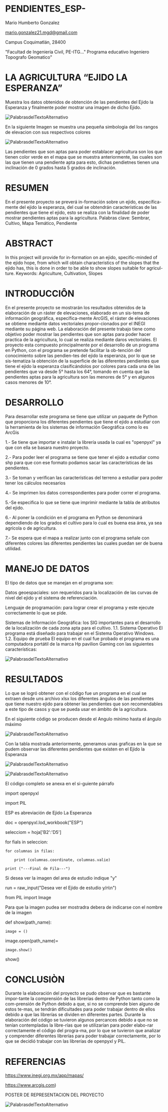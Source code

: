 # PENDIENTES_ESP-

Mario Humberto Gonzalez 

mario.gonzalez21.mgd@gmail.com

Campus Coquimatlán, 28400

"Facultad de Ingeniería Civil, PE-ITG..." Programa educativo Ingeniero Topografo Geomatico"

#	LA AGRICULTURA “EJIDO LA ESPERANZA”

Muestra los datos obtenidos de obtención de las pendientes del Ejido la Esperanza y finalmente poder mostrar una imagen de dicho Ejido.

![PalabrasdelTextoAlternativo](https://github.com/Mario91210/PENDIENTES_ESP-/blob/master/IMAGENES/mapa.png)


En la siguiente Imagen se muestra una pequeña simbologia del los rangos de elevacion con sus respectivos colores

![PalabrasdelTextoAlternativo](https://github.com/Mario91210/PENDIENTES_ESP-/blob/master/IMAGENES/100824229_254689352259777_1170690346951114752_n.png)

Las pendientes que son aptas para poder establacer agricultura son los que tienen color verde en el mapa que se muestra anteriormente, las cuales son las que tienen una pendiente apta para esto, dichas pendietnes tienen una inclinación de 0 grados hasta 5 grados de inclinación.

# RESUMEN
En el presente proyecto se preverá in-formación sobre un ejido, específica-mente del ejido la esperanza, del cual se obtendrán características de las pendientes que tiene el ejido, esto se realiza con la finalidad de poder mostrar pendientes aptas para la agricultura.
Palabras clave: Sembrar, Cultivo, Mapa Temático, Pendiente

# ABSTRACT 
In this project will provide for in-formation on an ejido, specific-minded of the ejido hope, from which will obtain characteristics of the slopes that the ejido has, this is done in order to be able to show slopes suitable for agricul-ture.
Keywords: Agriculture, Cultivation, Slopes

# INTRODUCCIÔN 
En el presente proyecto se mostrarán los resultados obtenidos de la elaboración de un ráster de elevaciones, elaborado en un sis-tema de información geográfica, específica-mente ArcGIS, el ráster de elevaciones se obtiene mediante datos vectoriales propor-cionados por el INEGI mediante su página web.
La elaboración del presente trabajo tiene como objetivo poder mostrar las pendientes que son aptas para poder hacer practica de la agricultura, lo cual se realiza mediante daros vectoriales.
El proyecto esta compuesto principalmente por el desarrollo de un programa en Python, con el programa se pretende facilitar la ob-tención del conocimiento sobre las pendien-tes del ejido la esperanza, por lo que se sis-tematiza la obtención de la superficie de las diferentes pendientes que tiene el ejido la esperanza clasificándolos por colores para cada una de las pendientes que va desde 5° hasta los 64°, tomando en cuenta que las pendientes aptas para la agricultura son las menores de 5° y en algunos casos menores de 10°.

# DESARROLLO
Para desarrollar este programa se tiene que utilizar un paquete de Python que proporciona los diferentes pendientes que tiene el ejido a estudiar con la herramienta de los sistemas de información Geográfica como lo es ArcGis

1.- Se tiene que importar e instalar la librería usada la cual es "openpyxl" ya que con ella se basara nuestro proyecto.

2.- Para poder leer el programa se tiene que tener el ejido a estudiar como shp para que con ese formato podamos sacar las características de las pendientes.

3.- Se toman y verifican las características del terreno a estudiar para poder tener los cálculos necesarios

4.- Se imprimen los datos correspondientes para poder correr el programa.

5.-Se especifica lo que se tiene que imprimir mediante la tabla de atributos del ejido.

6.- Al poner la condición en el programa en Python se denominará dependiendo de los grados el cultivo para lo cual es buena esa área, ya sea agrícola o de agricultura.

7.- Se espera que el mapa a realizar junto con el programa señale con diferentes colores las diferentes pendientes las cuales puedan ser de buena utilidad.

# MANEJO DE DATOS
El tipo de datos que se manejan en el programa son:

Datos geoespaciales: son requeridos para la localización de las curvas de nivel del ejido y el sistema de referenciación.

Lenguaje de programación: para lograr crear el programa y este ejecute correctamente lo que se pide.

Sistemas de Información Geográfica: los SIG importantes para el desarrollo de la localización de cada zona apta para el cultivo.
1.1. Sistema Operativo El programa está diseñado para trabajar en el Sistema Operativo Windows.
1.2. Equipo de prueba El equipo en el cual fue probado el programa es una computadora portátil de la marca Hp pavilion Gaming con las siguientes características:

![PalabrasdelTextoAlternativo](https://github.com/Mario91210/PENDIENTES_ESP-/blob/master/IMAGENES/Manejo1.png)

# RESULTADOS
Lo que se logró obtener con el código fue un programa en el cual se extraen desde uns archivo xlsx los diferentes ángulos de las pendientes que tiene nuestro ejido para obtener las pendientes que son recomendables a este tipo de casos y que se pueda usar en ámbito de la agricultura.

En el siguiente código se producen desde el Angulo mínimo hasta el ángulo máximo

![PalabrasdelTextoAlternativo](https://github.com/Mario91210/PENDIENTES_ESP-/blob/master/IMAGENES/RESULTADOS.png)

Con la tabla mostrada anteriormente, generamos unas graficas en la que se pudem observar las diferentes pendientes que existen en el Ejido la Esperanza

![PalabrasdelTextoAlternativo](https://github.com/Mario91210/PENDIENTES_ESP-/blob/master/IMAGENES/Grafica1.png)

![PalabrasdelTextoAlternativo](https://github.com/Mario91210/PENDIENTES_ESP-/blob/master/IMAGENES/Grafica2.png)

El código completo se anexa en el si-guiente párrafo

import openpyxl

import PIL

ESP es abreviación de Ejido La Esperanza

doc = openpyxl.lod_workbook("ESP")

selecciom = hoja['B2':'D5']

for fials in seleccion:

    for columnas in filas:

        print (columnas.coordinate, columnas.valie)
        
    print ("---Final de Fila---")
    
Si desea ver la imagen del area de estudio indique "y"

run = raw_input("Desea ver el Ejido de estudio y/n\n")

from PIL import Image

Para que la imagen pudea ser mostradra debera de indicarse con el nombre de la imagen

def show(path_name):

    image = ()

image.open(path_name)=

    image.show()

show()

# CONCLUSIÒN
Durante la elaboración del proyecto se pudo observar que es bastante impor-tante la comprensión de las librerías dentro de Python tanto como la com-prensión de Python debido a que, si no se comprende bien alguno de estos te-mas, se tendrán dificultades para poder trabajar dentro de ellos debido a que las librerías se dividen en diferentes partes.
Durante la elaboración del código se tuvieron algunos percances debido a que no se tenían contempladas la libre-rías que se utilizarían para poder elabo-rar correctamente el código del progra-ma, por lo que se tuvieron que analizar y comprender diferentes librerías para poder trabajar correctamente, por lo que se decidió trabajar con las librerías de openpyxl  y PIL.

# REFERENCIAS 
https://www.inegi.org.mx/app/mapas/

https://www.arcgis.com)

POSTER DE REPRESENTACION DEL PROYECTO

![PalabrasdelTextoAlternativo](https://github.com/Mario91210/PENDIENTES_ESP-/blob/master/poster.png)



